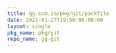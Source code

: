 ```yaml
---
title: gg-scm.io/pkg/git/packfile
date: 2021-01-27T19:56:00-08:00
layout: single
pkg_name: pkg/git
repo_name: gg-git
---
```

